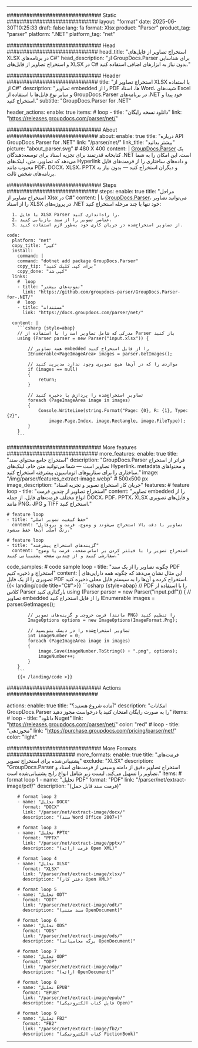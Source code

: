 


---
############################# Static ############################
layout: "format"
date:  2025-06-30T10:25:33
draft: false
lang: fa
format: Xlsx
product: "Parser"
product_tag: "parser"
platform: ".NET"
platform_tag: "net"

############################# Head ############################
head_title: "استخراج تصاویر از فایل‌های XLSX در برنامه‌های C#"
head_description: "از GroupDocs.Parser برای شناسایی و استخراج تصاویر از فایل‌های XLSX در C# بدون نیاز به ابزارهای اضافی استفاده کنید."

############################# Header ############################
title: "استخراج تصاویر از XLSX با استفاده از C#" 
description: "تصاویر embedded را از PDF ها، اسناد Word، شیت‌های Excel و سایر نوع فایل‌ها با استفاده از GroupDocs.Parser در برنامه‌های .NET خود پیدا و استخراج کنید."
subtitle: "GroupDocs.Parser for .NET" 

header_actions:
  enable: true
  items:
    #  loop
    - title: "دانلود نسخه رایگان"
      link: "https://releases.groupdocs.com/parser/net/"
      
############################# About ############################
about:
    enable: true
    title: "درباره API GroupDocs.Parser for .NET"
    link: "/parser/net/"
    link_title: "بیشتر بدانید"
    picture: "about_parser.svg" # 480 X 400
    content: |
       [GroupDocs.Parser](/parser/net/) یک کتابخانه قدرتمند برای تجزیه اسناد برای توسعه‌دهندگان .NET است. این امکان را به شما می‌دهد که تصاویر، متن، لینک‌های Hyperlink و داده‌های ساختاری را از فرمت‌های فایل محبوب مانند PDF، DOCX، XLSX، PPTX و دیگران استخراج کنید — بدون نیاز به برنامه‌های شخص ثالث.

############################# Steps ############################
steps:
    enable: true
    title: "مراحل استخراج تصاویر از Xlsx در C#"
    content: |
      با [GroupDocs.Parser](/parser/net/)، می‌توانید تصاویر را از اسناد XLSX در پروژه‌های .NET خود تنها با چند مرحله استخراج کنید:
      
      1. با فایل XLSX Parser را راه‌اندازی کنید.
      2. عناصر تصویر را از سند بازیابی کنید.
      3. از تصاویر استخراج‌شده در جریان کاری خود به‌طور لازم استفاده کنید.
   
    code:
      platform: "net"
      copy_title: "کپی"
      install:
        command: |
        command: "dotnet add package GroupDocs.Parser"
        copy_tip: "برای کپی کلیک کنید"
        copy_done: "کپی شد"
      links:
        #  loop
        - title: "نمونه‌های بیشتر"
          link: "https://github.com/groupdocs-parser/GroupDocs.Parser-for-.NET/"
        #  loop
        - title: "مستندات"
          link: "https://docs.groupdocs.com/parser/net/"
          
      content: |
        ```csharp {style=abap}
        // مدرکی که شامل تصاویر است را با استفاده از Parser باز کنید
        using (Parser parser = new Parser("input.xlsx")) {

            // همه تصاویر embedded را از فایل استخراج کنید
            IEnumerable<PageImageArea> images = parser.GetImages();

            // مواردی را که در آن‌ها هیچ تصویری وجود ندارد مدیریت کنید
            if (images == null)
            {
                return;
            }

            // تصاویر استخراج‌شده را پردازش یا ذخیره کنید
            foreach (PageImageArea image in images)
            {
                Console.WriteLine(string.Format("Page: {0}, R: {1}, Type: {2}", 
                    image.Page.Index, image.Rectangle, image.FileType));
            }
        }
        ```  

############################# More features ############################
more_features:
  enable: true
  title: "استخراج جامع محتوای سند"
  description: "GroupDocs.Parser فراتر از استخراج تصاویر است — شما می‌توانید متن خام، لینک‌های Hyperlink، metadata و محتواهای ساختاری را برای سناریوهای اتوماسیون پیشرفته استخراج کنید."
  image: "/img/parser/features_extract-image.webp" # 500x500 px
  image_description: "جریان کار استخراج تصویر و تجزیه اسناد"
  features:
    # feature loop
    - title: "استخراج تصاویر از چندین فرمت"
      content: "تصاویر embedded را از انواع مختلف فرمت‌های فایل، از جمله DOCX، PDF، PPTX، XLSX و فایل‌های تصویری مانند PNG، JPG و TIFF استخراج کنید."

    # feature loop
    - title: "حفظ کیفیت تصویر اصلی"
      content: "تصاویر با دقت بالا استخراج می‌شوند و وضوح، فرمت و پروفایل رنگ اصلی آن‌ها حفظ می‌شود."

    # feature loop
    - title: "گزینه‌های استخراج پیشرفته"
      content: "استخراج تصویر را با فیلتر کردن بر اساس صفحه، فرمت یا وضوح سفارشی کنید و از چندین صفحه پشتیبانی کنید."
      
  code_samples:
    # code sample loop
    - title: "چگونه تصاویر را از یک سند PDF استخراج و ذخیره کنیم"
      content: |
        این مثال نشان می‌دهد که چگونه همه دارایی‌های تصویری را از یک فایل PDF استخراج کرده و آن‌ها را به سیستم فایل محلی ذخیره کنید.
        {{< landing/code title="C#">}}
        ```csharp {style=abap}
        //  PDF را با استفاده از کلاس Parser بارگذاری کنید
        using (Parser parser = new Parser("input.pdf"))
        {
            // تصاویر embedded را از فایل استخراج کنید
            IEnumerable<PageImageArea> images = parser.GetImages();

            // فرمت خروجی و گزینه‌های تصویر (مانند PNG) را تنظیم کنید
            ImageOptions options = new ImageOptions(ImageFormat.Png);

            // تصاویر استخراج‌شده را در دیسک بنویسید
            int imageNumber = 0;
            foreach (PageImageArea image in images)
            {
                image.Save(imageNumber.ToString() + ".png", options);
                imageNumber++;
            }
        }
        ```
        {{< /landing/code >}}


############################# Actions ############################

actions:
  enable: true
  title: "آماده شروع هستید؟"
  description: "امکانات GroupDocs.Parser را به صورت رایگان امتحان کنید یا درخواست مجوز دهید"
  items:
    #  loop
    - title: "دانلود Nuget"
      link: "https://releases.groupdocs.com/parser/net/"
      color: "red"
        #  loop
    - title: "مجوزدهی"
      link: "https://purchase.groupdocs.com/pricing/parser/net/"
      color: "light"


############################# More Formats #####################
more_formats:
    enable: true
    title: "فرمت‌های پشتیبانی‌شده برای استخراج تصویر"
    exclude: "XLSX"
    description: "GroupDocs.Parser استخراج تصاویر دقیق از دامنه وسیعی از فرمت‌های اسناد و تصاویر را تسهیل می‌کند. لیست زیر شامل انواع رایج پشتیبانی‌شده است."
    items: 
        # format loop 1
        - name: "تحلیل PDF"
          format: "PDF"
          link: "/parser/net/extract-image/pdf/"
          description: "(فرمت سند قابل حمل)"
          
        # format loop 2
        - name: "تحلیل DOCX"
          format: "DOCX"
          link: "/parser/net/extract-image/docx/"
          description: "(سند Word Office 2007+)"
          
        # format loop 3
        - name: "تحلیل PPTX"
          format: "PPTX"
          link: "/parser/net/extract-image/pptx/"
          description: "(فرمت ارائه Open XML)"
          
        # format loop 4
        - name: "تحلیل XLSX"
          format: "XLSX"
          link: "/parser/net/extract-image/xlsx/"
          description: "(دفتر کار Open XML)"
          
        # format loop 5
        - name: "تحلیل ODT"
          format: "ODT"
          link: "/parser/net/extract-image/odt/"
          description: "(سند متنی OpenDocument)"
          
        # format loop 6
        - name: "تحلیل ODS"
          format: "ODS"
          link: "/parser/net/extract-image/ods/"
          description: "(برگه محاسباتی OpenDocument)"
          
        # format loop 7
        - name: "تحلیل ODP"
          format: "ODP"
          link: "/parser/net/extract-image/odp/"
          description: "(ارائه OpenDocument)"
          
        # format loop 8
        - name: "تحلیل EPUB"
          format: "EPUB"
          link: "/parser/net/extract-image/epub/"
          description: "(فایل کتاب الکترونیکی Open)"
          
        # format loop 9
        - name: "تحلیل FB2"
          format: "FB2"
          link: "/parser/net/extract-image/fb2/"
          description: "(کتاب الکترونیکی FictionBook)"
         
          

---